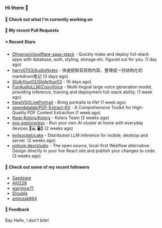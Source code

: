 ### Hi there 👋

#### 👷 Check out what I'm currently working on

#### 🔨 My recent Pull Requests


#### ⭐ Recent Stars

- [Dhravya/cloudflare-saas-stack](https://github.com/Dhravya/cloudflare-saas-stack) - Quickly make and deploy full-stack apps with database, auth, styling, storage etc. figured out for you. (1 day ago)
- [harry0703/AudioNotes](https://github.com/harry0703/AudioNotes) - 快速提取音视频内容，整理成一份结构化的markdown笔记 (3 days ago)
- [ShiArthur03/ShiArthur03](https://github.com/ShiArthur03/ShiArthur03) -  (6 days ago)
- [FunAudioLLM/CosyVoice](https://github.com/FunAudioLLM/CosyVoice) - Multi-lingual large voice generation model, providing inference, training and deployment full-stack ability. (1 week ago)
- [KwaiVGI/LivePortrait](https://github.com/KwaiVGI/LivePortrait) - Bring portraits to life! (1 week ago)
- [opendatalab/PDF-Extract-Kit](https://github.com/opendatalab/PDF-Extract-Kit) - A Comprehensive Toolkit for High-Quality PDF Content Extraction (1 week ago)
- [Kwai-Kolors/Kolors](https://github.com/Kwai-Kolors/Kolors) - Kolors Team (2 weeks ago)
- [exo-explore/exo](https://github.com/exo-explore/exo) - Run your own AI cluster at home with everyday devices 📱💻 🖥️⌚ (2 weeks ago)
- [evilsocket/cake](https://github.com/evilsocket/cake) - Distributed LLM inference for mobile, desktop and server. (2 weeks ago)
- [onlook-dev/studio](https://github.com/onlook-dev/studio) - The open source, local-first Webflow alternative. Design directly in your live React site and publish your changes to code. (3 weeks ago)

#### 👯 Check out some of my recent followers

- [Saedzare](https://github.com/Saedzare)
- [AI0228](https://github.com/AI0228)
- [warmice71](https://github.com/warmice71)
- [IDouble](https://github.com/IDouble)
- [aminzak664](https://github.com/aminzak664)

#### 💬 Feedback

Say Hello, I don't bite!